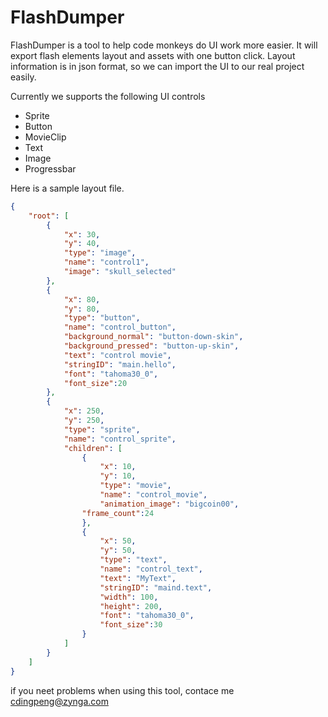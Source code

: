 FlashDumper
===========

FlashDumper is a tool to help code monkeys do UI work more easier.
It will export flash elements layout and assets with one button click.
Layout information is in json format, so we can import the UI to our real project easily.

Currently we supports the following UI controls
* Sprite
* Button
* MovieClip
* Text
* Image
* Progressbar

Here is a sample layout file.
```json
{
    "root": [
        {
            "x": 30,
            "y": 40,
            "type": "image",
            "name": "control1",
            "image": "skull_selected"
        },
        {
            "x": 80,
            "y": 80,
            "type": "button",
            "name": "control_button",
            "background_normal": "button-down-skin",
            "background_pressed": "button-up-skin",
            "text": "control movie",
            "stringID": "main.hello",
            "font": "tahoma30_0",
            "font_size":20
        },
        {
            "x": 250,
            "y": 250,
            "type": "sprite",
            "name": "control_sprite",
            "children": [
                {
                    "x": 10,
                    "y": 10,
                    "type": "movie",
                    "name": "control_movie",
                    "animation_image": "bigcoin00",
  	    		"frame_count":24
                },
                {
                    "x": 50,
                    "y": 50,
                    "type": "text",
                    "name": "control_text",
                    "text": "MyText",
                    "stringID": "maind.text",
                    "width": 100,
                    "height": 200,
                    "font": "tahoma30_0",
            		"font_size":30
                }
            ]
        }
    ]
}
```

if you neet problems when using this tool, contace me cdingpeng@zynga.com